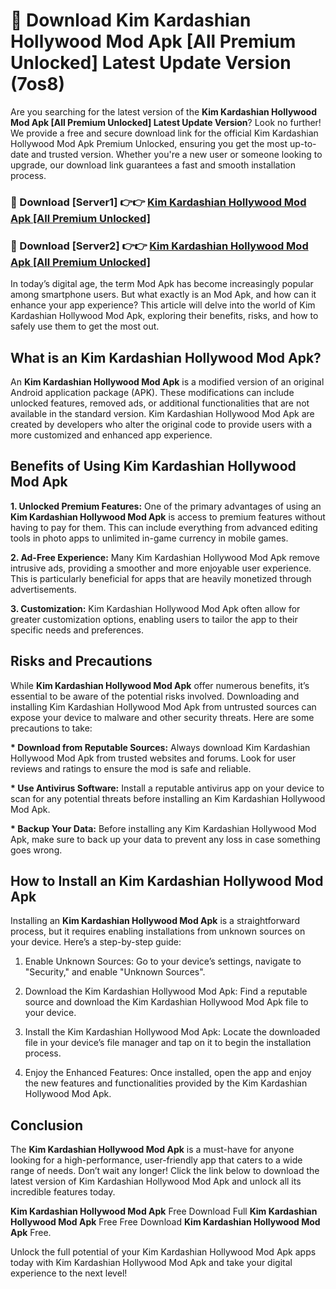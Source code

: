 # 🤖 Download Kim Kardashian Hollywood Mod Apk [All Premium Unlocked] Latest Update Version (7os8)

Are you searching for the latest version of the <strong>Kim Kardashian Hollywood Mod Apk [All Premium Unlocked] Latest Update Version</strong>? Look no further! We provide a free and secure download link for the official Kim Kardashian Hollywood Mod Apk Premium Unlocked, ensuring you get the most up-to-date and trusted version. Whether you're a new user or someone looking to upgrade, our download link guarantees a fast and smooth installation process.


<h3>📌 Download [Server1] 👉👉 <a href="https://hapymods.com?title=Kim+Kardashian+Hollywood+Mod+Apk&ref=3B1">Kim Kardashian Hollywood Mod Apk [All Premium Unlocked]</a></h3>

<h3>📌 Download [Server2] 👉👉 <a href="https://hapymods.com?title=Kim+Kardashian+Hollywood+Mod+Apk&ref=3B1">Kim Kardashian Hollywood Mod Apk [All Premium Unlocked]</a></h3>


In today’s digital age, the term Mod Apk has become increasingly popular among smartphone users. But what exactly is an Mod Apk, and how can it enhance your app experience? This article will delve into the world of Kim Kardashian Hollywood Mod Apk, exploring their benefits, risks, and how to safely use them to get the most out.


<h2>What is an Kim Kardashian Hollywood Mod Apk?</h2>

An <strong>Kim Kardashian Hollywood Mod Apk</strong> is a modified version of an original Android application package (APK). These modifications can include unlocked features, removed ads, or additional functionalities that are not available in the standard version. Kim Kardashian Hollywood Mod Apk are created by developers who alter the original code to provide users with a more customized and enhanced app experience.


<h2>Benefits of Using Kim Kardashian Hollywood Mod Apk</h2>

<strong> 1. Unlocked Premium Features:</strong> One of the primary advantages of using an <strong>Kim Kardashian Hollywood Mod Apk</strong> is access to premium features without having to pay for them. This can include everything from advanced editing tools in photo apps to unlimited in-game currency in mobile games.

<strong> 2. Ad-Free Experience:</strong> Many Kim Kardashian Hollywood Mod Apk remove intrusive ads, providing a smoother and more enjoyable user experience. This is particularly beneficial for apps that are heavily monetized through advertisements.

<strong> 3. Customization:</strong> Kim Kardashian Hollywood Mod Apk often allow for greater customization options, enabling users to tailor the app to their specific needs and preferences.


<h2>Risks and Precautions</h2>

While <strong>Kim Kardashian Hollywood Mod Apk</strong> offer numerous benefits, it’s essential to be aware of the potential risks involved. Downloading and installing Kim Kardashian Hollywood Mod Apk from untrusted sources can expose your device to malware and other security threats. Here are some precautions to take:

<strong> * Download from Reputable Sources:</strong> Always download Kim Kardashian Hollywood Mod Apk from trusted websites and forums. Look for user reviews and ratings to ensure the mod is safe and reliable.

<strong> * Use Antivirus Software:</strong> Install a reputable antivirus app on your device to scan for any potential threats before installing an Kim Kardashian Hollywood Mod Apk.

<strong> * Backup Your Data:</strong> Before installing any Kim Kardashian Hollywood Mod Apk, make sure to back up your data to prevent any loss in case something goes wrong.


<h2>How to Install an Kim Kardashian Hollywood Mod Apk</h2>

Installing an <strong>Kim Kardashian Hollywood Mod Apk</strong> is a straightforward process, but it requires enabling installations from unknown sources on your device. Here’s a step-by-step guide:

 1. Enable Unknown Sources: Go to your device’s settings, navigate to "Security," and enable "Unknown Sources".

 2. Download the Kim Kardashian Hollywood Mod Apk: Find a reputable source and download the Kim Kardashian Hollywood Mod Apk file to your device.

 3. Install the Kim Kardashian Hollywood Mod Apk: Locate the downloaded file in your device’s file manager and tap on it to begin the installation process.

 4. Enjoy the Enhanced Features: Once installed, open the app and enjoy the new features and functionalities provided by the Kim Kardashian Hollywood Mod Apk.


<h2><strong>Conclusion</strong></h2>

The <strong>Kim Kardashian Hollywood Mod Apk</strong> is a must-have for anyone looking for a high-performance, user-friendly app that caters to a wide range of needs. Don’t wait any longer! Click the link below to download the latest version of Kim Kardashian Hollywood Mod Apk and unlock all its incredible features today.

<strong>Kim Kardashian Hollywood Mod Apk</strong> Free Download Full <strong>Kim Kardashian Hollywood Mod Apk</strong> Free Free Download <strong>Kim Kardashian Hollywood Mod Apk</strong> Free.

Unlock the full potential of your Kim Kardashian Hollywood Mod Apk apps today with Kim Kardashian Hollywood Mod Apk and take your digital experience to the next level!